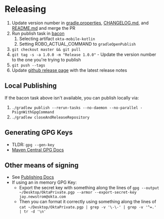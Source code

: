 # Releasing
1. Update version number in [gradle.properties](gradle.properties), [CHANGELOG.md](CHANGELOG.md), and [README.md](README.md) and merge the PR
2. Run publish task in [bacon](https://bacon-go.aue1e.saasure.net/tasks/RUN_GRADLE_PUBLISH_TASK)
   1. Selecting artifact `okta-mobile-kotlin`
   2. Setting ROBO_ACTUAL_COMMAND to `gradleOpenPublish`
3. `git checkout master && git pull`
4. `git tag -s -a 1.0.0 -m "Release 1.0.0"` - Update the version number to the one you're trying to publish
5. `git push --tags`
6. Update [github release page](https://github.com/okta/okta-mobile-kotlin/releases) with the latest release notes

## Local Publishing
If the bacon task above isn't available, you can publish locally via:
1. `./gradlew publish --rerun-tasks --no-daemon --no-parallel -PsignWithGpgCommand`
2. `./gradlew closeAndReleaseRepository`

## Generating GPG Keys
- TLDR: `gpg --gen-key`
- [Maven Central GPG Docs](https://central.sonatype.org/publish/requirements/gpg/)

## Other means of signing
- See [Publishing Docs](https://github.com/vanniktech/gradle-maven-publish-plugin#signing)
- If using an in memory GPG Key:
  - Export the secret key with something along the lines of `gpg --output ~/Desktop/OktaPrivate.pgp --armor --export-secret-key jay.newstrom@okta.com`
  - Then you can format it correctly using something along the lines of `cat ~/Desktop/OktaPrivate.pgp | grep -v '\-\-' | grep -v '^=.' | tr -d '\n'`
